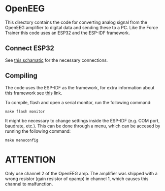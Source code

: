 # OpenEEG
This directory contains the code for converting analog signal from the OpenEEG amplifier to digital data and sending these to a PC. Like the Force Trainer this code uses an ESP32 and the ESP-IDF framework.

## Connect ESP32
See [this schamatic](https://github.com/stefan9090/EEG-project/blob/develop/docs/images/openeeg-schematic.png) for the necessary connections.

## Compiling
The code uses the ESP-IDF as the framework, for extra information about this framework see [this](https://docs.espressif.com/projects/esp-idf/en/latest/) link.

To compile, flash and open a serial monitor, run the following command: 
```
make flash monitor
```

It might be necessary to change settings inside the ESP-IDF (e.g. COM port, baudrate, etc.). 
This can be done through a menu, which can be accesed by running the following command:
```
make menuconfig
```

# ATTENTION
Only use channel 2 of the OpenEEG amp. The amplifier was shipped with a wrong resistor (gain resistor of opamp) in channel 1, which causes this channel to malfunction.
